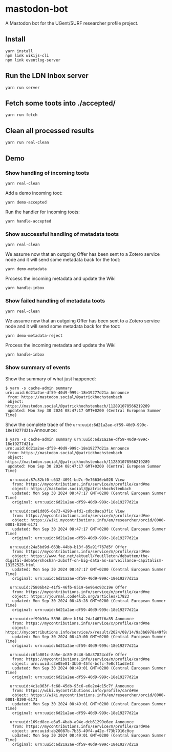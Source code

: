 # mastodon-bot

A Mastodon bot for the UGent/SURF researcher profile project.

## Install

```
yarn install
npm link wikijs-cli
npm link eventlog-server
```

## Run the LDN Inbox server

```
yarn run server
```

## Fetch some toots into ./accepted/

```
yarn run fetch
```

## Clean all processed results

```
yarn run real-clean
```

## Demo

### Show handling of incoming toots

```
yarn real-clean
```

Add a demo incoming toot:

```
yarn demo-accepted
```

Run the handler for incoming toots:

```
yarn handle-accepted
```

### Show successful handling of metadata toots

```
yarn real-clean
```

We assume now that an outgoing Offer has been sent to a Zotero service node and it will send some metadata back for the toot:

```
yarn demo-metadata
```

Process the incoming metadata and update the Wiki

```
yarn handle-inbox
```

### Show failed handling of metadata toots

```
yarn real-clean
```

We assume now that an outgoing Offer has been sent to a Zotero service node and it will send some metadata back for the toot:

```
yarn demo-metadata-reject
```

Process the incoming metadata and update the Wiki

```
yarn handle-inbox
```

### Show summary of events 

Show the summary of what just happened:

```
$ yarn -s cache-admin summary
urn:uuid:6d21a2ae-df59-40d9-999c-18e19277d21a Announce
 from: https://mastodon.social/@patrickhochstenbach
 object: https://mastodon.social/@patrickhochstenbach/112891078566219289
 updated: Mon Sep 30 2024 08:47:17 GMT+0200 (Central European Summer Time)
```

Show the complete trace of the `urn:uuid:6d21a2ae-df59-40d9-999c-18e19277d21a` Announce:

```
$ yarn -s cache-admin summary urn:uuid:6d21a2ae-df59-40d9-999c-18e19277d21a
urn:uuid:6d21a2ae-df59-40d9-999c-18e19277d21a Announce
 from: https://mastodon.social/@patrickhochstenbach
 object: https://mastodon.social/@patrickhochstenbach/112891078566219289
 updated: Mon Sep 30 2024 08:47:17 GMT+0200 (Central European Summer Time)

  urn:uuid:87c82bf0-c632-4091-bd7c-9e76636eb028 View
   from: https://mycontributions.info/service/m/profile/card#me
   object: https://mastodon.social/@patrickhochstenbach
   updated: Mon Sep 30 2024 08:47:17 GMT+0200 (Central European Summer Time)
   original: urn:uuid:6d21a2ae-df59-40d9-999c-18e19277d21a

  urn:uuid:cad1dd05-6e73-4290-afd1-cdbc8aca3f1c View
   from: https://mycontributions.info/service/m/profile/card#me
   object: https://wiki.mycontributions.info/en/researcher/orcid/0000-0001-8390-6171
   updated: Mon Sep 30 2024 08:47:17 GMT+0200 (Central European Summer Time)
   original: urn:uuid:6d21a2ae-df59-40d9-999c-18e19277d21a

  urn:uuid:24a5bd9d-663b-44bb-b13f-85a91f767d5f Offer
   from: https://mycontributions.info/service/m/profile/card#me
   object: https://www.faz.net/aktuell/feuilleton/debatten/the-digital-debate/shoshan-zuboff-on-big-data-as-surveillance-capitalism-13152525.html
   updated: Mon Sep 30 2024 08:47:17 GMT+0200 (Central European Summer Time)
   original: urn:uuid:6d21a2ae-df59-40d9-999c-18e19277d21a

  urn:uuid:75806b42-41f5-46fb-8519-6e964c93c19e Offer
   from: https://mycontributions.info/service/m/profile/card#me
   object: https://journal.code4lib.org/articles/17823
   updated: Mon Sep 30 2024 08:48:28 GMT+0200 (Central European Summer Time)
   original: urn:uuid:6d21a2ae-df59-40d9-999c-18e19277d21a

  urn:uuid:ef99b36a-5896-46ee-b164-2da1467f6a35 Announce
   from: https://mycontributions.info/service/x/profile/card#me
   object: https://mycontributions.info/service/x/result/2024/08/14/9a3b6978a49f9aaf055181e5993c5d89.json
   updated: Mon Sep 30 2024 08:49:00 GMT+0200 (Central European Summer Time)
   original: urn:uuid:6d21a2ae-df59-40d9-999c-18e19277d21a

  urn:uuid:c6fa001c-8a5e-4c89-8c46-b8a37824cdfe Offer
   from: https://mycontributions.info/service/m/profile/card#me
   object: urn:uuid:c3e05e81-3bb0-45fd-bcfc-7e8cf1ad3e43
   updated: Mon Sep 30 2024 08:49:01 GMT+0200 (Central European Summer Time)
   original: urn:uuid:6d21a2ae-df59-40d9-999c-18e19277d21a

  urn:uuid:4c1e963f-fc68-45db-95c6-e6e2e4c15c7f Announce
   from: https://wiki.mycontributions.info/profile/card#me
   object: https://wiki.mycontributions.info/en/researcher/orcid/0000-0001-8390-6171
   updated: Mon Sep 30 2024 08:49:01 GMT+0200 (Central European Summer Time)
   original: urn:uuid:6d21a2ae-df59-40d9-999c-18e19277d21a

  urn:uuid:169cd8ce-e6a5-4bab-a94e-dcb61299e6ee Announce
   from: https://mycontributions.info/service/m/profile/card#me
   object: urn:uuid:ab20087b-7b35-49f4-a42e-f73b7916c0ce
   updated: Mon Sep 30 2024 08:49:01 GMT+0200 (Central European Summer Time)
   original: urn:uuid:6d21a2ae-df59-40d9-999c-18e19277d21a
```